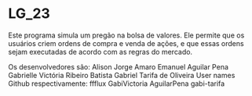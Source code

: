 # LG_23
Este programa simula um pregão na bolsa de valores. Ele permite que os usuários criem ordens de compra e venda de ações, e que essas ordens sejam executadas de acordo com as regras do mercado.

Os desenvolvedores são: 
Alison Jorge Amaro 
Emanuel Aguilar Pena 
Gabrielle Victória Ribeiro Batista 
Gabriel Tarifa de Oliveira
User names Github respectivamente:
ffflux
GabiVictoria
AguilarPena
gabi-tarifa
